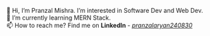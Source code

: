 👋 Hi, I’m Pranzal Mishra. I’m interested in Software Dev and Web Dev.<br/>
🌱 I’m currently learning MERN Stack.<br/> 
📫 How to reach me? Find me on <b>LinkedIn</b> - <a href="https://www.linkedin.com/in/pranzalaryan240830/"><i>pranzalaryan240830</i></a> 

<!---
pranzalaryan240830/pranzalaryan240830 is a ✨ special ✨ repository because its `README.md` (this file) appears on your GitHub profile.
You can click the Preview link to take a look at your changes.
--->
